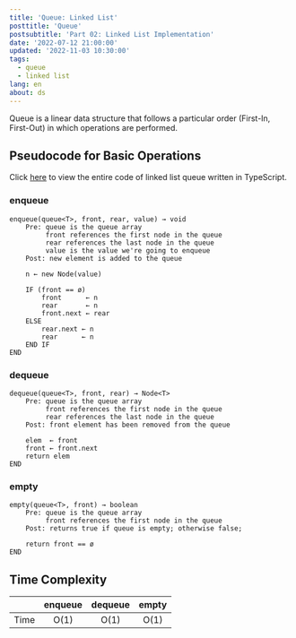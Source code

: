 ```yaml
---
title: 'Queue: Linked List'
posttitle: 'Queue'
postsubtitle: 'Part 02: Linked List Implementation'
date: '2022-07-12 21:00:00'
updated: '2022-11-03 10:30:00'
tags:
  - queue
  - linked list
lang: en
about: ds
---
```


Queue is a linear data structure that follows a particular order (First-In, First-Out) in which operations are performed.

## Pseudocode for Basic Operations

Click [here](https://github.com/rolemadelen/typescript-algorithms/blob/main/src/data-structures/queue-linked-list/QueueList.ts) to view the entire code of linked list queue written in TypeScript.

### enqueue

```text
enqueue(queue<T>, front, rear, value) → void
    Pre: queue is the queue array
         front references the first node in the queue
         rear references the last node in the queue
         value is the value we're going to enqueue
    Post: new element is added to the queue

    n ← new Node(value)

    IF (front == ø)
        front      ← n
        rear       ← n
        front.next ← rear
    ELSE
        rear.next ← n
        rear      ← n
    END IF
END
```

### dequeue

```text
dequeue(queue<T>, front, rear) → Node<T>
    Pre: queue is the queue array
         front references the first node in the queue
         rear references the last node in the queue
    Post: front element has been removed from the queue

    elem  ← front
    front ← front.next
    return elem
END
```

### empty

```text
empty(queue<T>, front) → boolean
    Pre: queue is the queue array
         front references the first node in the queue
    Post: returns true if queue is empty; otherwise false;

    return front == ø
END
```

## Time Complexity

|      | enqueue | dequeue | empty |
| :--: | :-----: | :-----: | :---: |
| Time |  O(1)   |  O(1)   | O(1)  |
